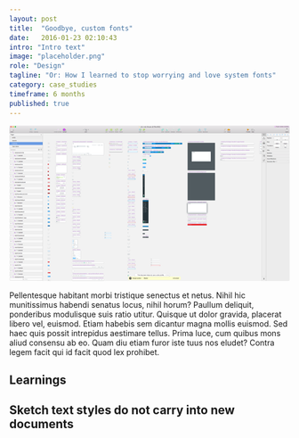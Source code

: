 ```yaml
---
layout: post
title:  "Goodbye, custom fonts"
date:   2016-01-23 02:10:43
intro: "Intro text"
image: "placeholder.png"
role: "Design"
tagline: "Or: How I learned to stop worrying and love system fonts"
category: case_studies
timeframe: 6 months
published: true
---
```

![palette](/images/posts/color_system/symbollib.png)

Pellentesque habitant morbi tristique senectus et netus. Nihil hic munitissimus habendi senatus locus, nihil horum? Paullum deliquit, ponderibus modulisque suis ratio utitur.
Quisque ut dolor gravida, placerat libero vel, euismod. Etiam habebis sem dicantur magna mollis euismod. Sed haec quis possit intrepidus aestimare tellus. Prima luce, cum quibus mons aliud consensu ab eo. Quam diu etiam furor iste tuus nos eludet? Contra legem facit qui id facit quod lex prohibet.

## Learnings

## Sketch text styles do not carry into new documents
